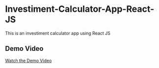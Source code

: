 # Investiment-Calculator-App-React-JS

This is an investiment calculator app using React JS

## Demo Video

[Watch the Demo Video](public/demo.mp4)
